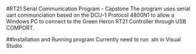 #RT21 Serial Communication Program - Capstone
The program uses serial uart communciation based on the DCU-1 Protocol 4800N1 
to allow a Windows PC to connect to the Green Heron RT21 Controller through USB COMPORT.

##Installation and Running program 
Currently need to run .sln in Visual Studio 